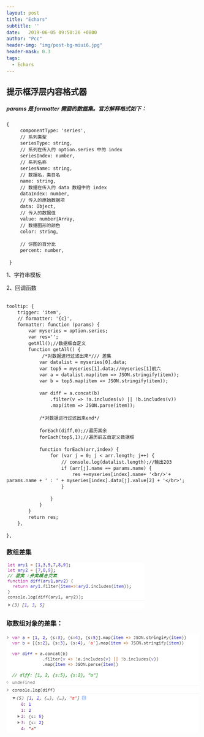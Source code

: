 ```yaml
---
layout: post
title: "Echars"
subtitle: ''
date:   2019-06-05 09:50:26 +0800
author: "Pcc"
header-img: "img/post-bg-miui6.jpg"
header-mask: 0.3
tags:
  - Echars
---
```

## 提示框浮层内容格式器

##### params 是 formatter 需要的数据集。官方解释格式如下：

```
{
     componentType: 'series',
     // 系列类型
     seriesType: string,
     // 系列在传入的 option.series 中的 index
     seriesIndex: number,
     // 系列名称
     seriesName: string,
     // 数据名，类目名
     name: string,
     // 数据在传入的 data 数组中的 index
     dataIndex: number,
     // 传入的原始数据项
     data: Object,
     // 传入的数据值
     value: number|Array,
     // 数据图形的颜色
     color: string,
 
     // 饼图的百分比
     percent: number,
 
 }

```

1、字符串模板

2、回调函数


```

tooltip: {
    trigger: 'item',
    // formatter: '{c}',
    formatter: function (params) {
        var myseries = option.series;
        var res='';
        getAll();//数据框自定义
        function getAll() {
             /*对数据进行过滤出来*/// 差集
            var datalist = myseries[0].data;
            var top5 = myseries[1].data;//myseries[1]前六
            var a = datalist.map(item => JSON.stringify(item));
            var b = top5.map(item => JSON.stringify(item));

            var diff = a.concat(b)
                .filter(v => !a.includes(v) || !b.includes(v))
                .map(item => JSON.parse(item));

            /*对数据进行过滤出来end*/

            forEach(diff,0);//遍历其余
            forEach(top5,1);//遍历前五自定义数据框

            function forEach(arr,index) {
                for (var j = 0; j < arr.length; j++) {
                    // console.log(datalist.length);//输出203
                    if (arr[j].name == params.name) {
                        res +=myseries[index].name+ '<br/>'+ params.name + ' : ' + myseries[index].data[j].value[2] + '</br>';
                    }

                }
            }
        }
        return res;
    },

},

```


### 数组差集
![数组差集例子](https://raw.githubusercontent.com/Panssorcc/picee/master/images/%E6%95%B0%E7%BB%84%E5%B7%AE%E5%80%BC_2019-06-05_14-42-02.png)

### 取数组对象的差集：

![数组对象差集例子](https://raw.githubusercontent.com/Panssorcc/picee/master/images/%E6%95%B0%E7%BB%84%E5%AF%B9%E8%B1%A1%E5%B7%AE%E9%9B%86_2019-06-05_14-44-24.png)
